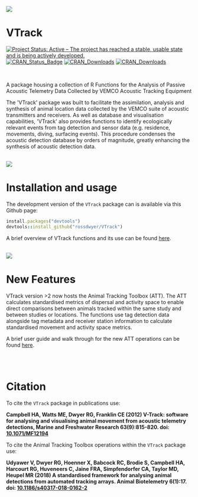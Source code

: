 
<img src="vignettes/images/banner1.png"/>

# VTrack

[![Project Status: Active – The project has reached a stable, usable state and is being actively developed.](http://www.repostatus.org/badges/latest/active.svg)](http://www.repostatus.org/#active)
[![CRAN_Status_Badge](http://www.r-pkg.org/badges/version/VTrack)](https://cran.r-project.org/package=VTrack)
[![CRAN_Downloads](http://cranlogs.r-pkg.org/badges/VTrack)](http://www.r-pkg.org/pkg/VTrack)
[![CRAN_Downloads](http://cranlogs.r-pkg.org/badges/grand-total/VTrack)](http://r-pkg.org/pkg/VTrack)

<br>

A package housing a collection of R Functions for the Analysis of Passive Acoustic Telemetry Data Collected by VEMCO Acoustic Tracking Equipment

The 'VTrack' package was built to facilitate the assimilation, analysis and synthesis of animal location data collected by the VEMCO suite of acoustic transmitters and receivers. As well as database and visualisation capabilities, 'VTrack' also provides functions to identify ecologically relevant events from tag detection and sensor data (e.g. residence, movements, diving, surfacing events). This procedure condenses the acoustic detection database by orders of magnitude, greatly enhancing the synthesis of acoustic detection data.

<br>
<img src="vignettes/images/banner2.png"/>

# Installation and usage

The development version of the `VTrack` package can is available via this Github page:
```ruby
install.packages("devtools")
devtools::install_github("rossdwyer/VTrack")
```

A brief overview of VTrack functions and its use can be found [here](https://www.uq.edu.au/eco-lab/animal-tracking-workshop-notes).

<br>
<img src="vignettes/images/banner3.png"/>

# New Features

VTrack version >2 now hosts the Animal Tracking Toolbox (ATT). The ATT calculates standardised metrics of dispersal and activity space to enable direct comparisons between animals tracked within the same study and between studies or locations. The functions use tag detection data alongside tag metadata and receiver station information to calculate standardised movement and activity space metrics. 

A brief user guide and walk through for the new ATT operations can be found [here](http://vinayudyawer.github.io/ATT/docs/ATT_Vignette.html).


<br>
<br>

# Citation

To cite the `VTrack` package in publications use:

**Campbell HA, Watts ME, Dwyer RG, Franklin CE (2012) V-Track: software for analysing and visualising animal movement from acoustic telemetry detections, Marine and Freshwater Research 63(9):815-820. doi: [10.1071/MF12194](http://www.dx.doi.org/10.1071/MF12194)**

To cite the Animal Tracking Toolbox operations within the `VTrack` package use:

**Udyawer V, Dwyer RG, Hoenner X, Babcock RC, Brodie S, Campbell HA, Harcourt RG, Huveneers C, Jaine FRA, Simpfendorfer CA, Taylor MD, Heupel MR (2018) A standardised framework for analysing animal detections from automated tracking arrays. Animal Biotelemetry 6(1):17. doi: [10.1186/s40317-018-0162-2](http://www.dx.doi.org/10.1186/s40317-018-0162-2)**





